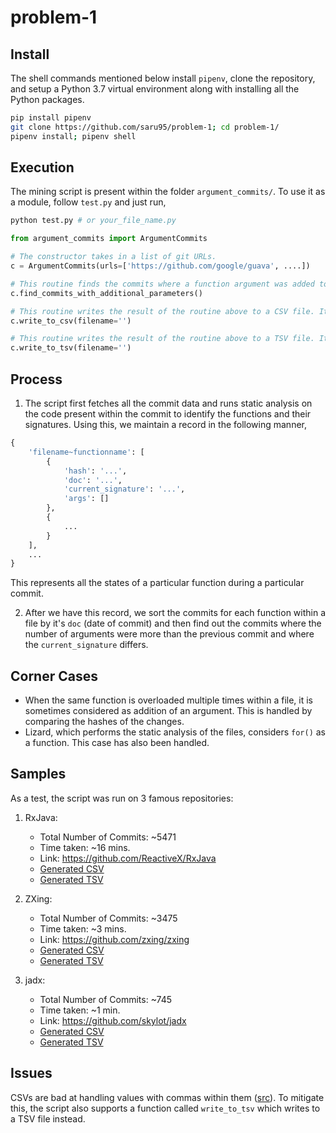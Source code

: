 # problem-1

## Install

The shell commands mentioned below install `pipenv`, clone the repository, and setup a Python 3.7 virtual environment along with installing all the Python packages.

```sh
pip install pipenv
git clone https://github.com/saru95/problem-1; cd problem-1/
pipenv install; pipenv shell
```

## Execution

The mining script is present within the folder `argument_commits/`. To use it as a module, follow `test.py` and just run,

```sh
python test.py # or your_file_name.py
```

```py
from argument_commits import ArgumentCommits

# The constructor takes in a list of git URLs.
c = ArgumentCommits(urls=['https://github.com/google/guava', ....])

# This routine finds the commits where a function argument was added to a Java file.
c.find_commits_with_additional_parameters()

# This routine writes the result of the routine above to a CSV file. It takes in the name of the file as the argument.
c.write_to_csv(filename='')

# This routine writes the result of the routine above to a TSV file. It takes in the name of the file as the argument.
c.write_to_tsv(filename='')
```

## Process

1. The script first fetches all the commit data and runs static analysis on the code present within the commit to identify the functions and their signatures. Using this, we maintain a record in the following manner,

```py
{
    'filename~functionname': [
        {
            'hash': '...',
            'doc': '...',
            'current_signature': '...',
            'args': []
        },
        {
            ...
        }
    ],
    ...
}
```

This represents all the states of a particular function during a particular commit.

2. After we have this record, we sort the commits for each function within a file by it's `doc` (date of commit) and then find out the commits where the number of arguments were more than the previous commit and where the `current_signature` differs.

## Corner Cases

* When the same function is overloaded multiple times within a file, it is sometimes considered as addition of an argument. This is handled by comparing the hashes of the changes.
* Lizard, which performs the static analysis of the files, considers `for()` as a function. This case has also been handled.

## Samples

As a test, the script was run on 3 famous repositories:

1. RxJava:
    * Total Number of Commits: ~5471
    * Time taken: ~16 mins.
    * Link: https://github.com/ReactiveX/RxJava
    * <a href="https://github.com/saru95/problem-1/blob/master/Samples/RxJava.csv">Generated CSV</a>
    * <a href="https://github.com/saru95/problem-1/blob/master/Samples/RxJava.tsv">Generated TSV</a>

2. ZXing:
    * Total Number of Commits: ~3475
    * Time taken: ~3 mins.
    * Link: https://github.com/zxing/zxing
    * <a href="https://github.com/saru95/problem-1/blob/master/Samples/ZXing.csv">Generated CSV</a>
    * <a href="https://github.com/saru95/problem-1/blob/master/Samples/ZXing.tsv">Generated TSV</a>

2. jadx:
    * Total Number of Commits: ~745
    * Time taken: ~1 min.
    * Link: https://github.com/skylot/jadx
    * <a href="https://github.com/saru95/problem-1/blob/master/Samples/jadx.csv">Generated CSV</a>
    * <a href="https://github.com/saru95/problem-1/blob/master/Samples/jadx.tsv">Generated TSV</a>


## Issues

CSVs are bad at handling values with commas within them (<a href="https://stackoverflow.com/a/4618007/3301488">src</a>). To mitigate this, the script also supports a function called `write_to_tsv` which writes to a TSV file instead.
